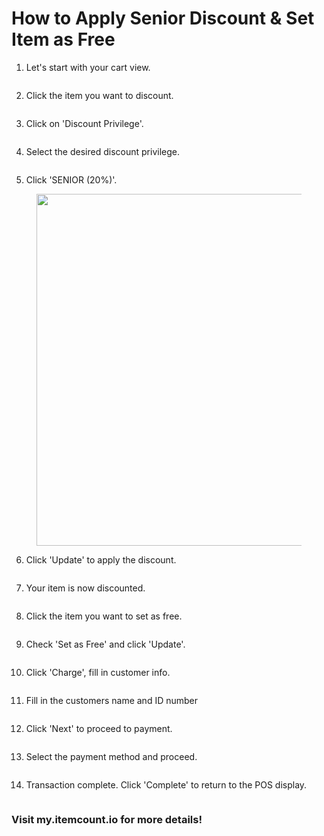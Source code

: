 # How to Apply Senior Discount & Set Item as Free

1. Let's start with your cart view.

<figure><img src="../.gitbook/assets/Let&#x27;s start with your cart view.png" alt=""><figcaption></figcaption></figure>

2. Click the item you want to discount.

<figure><img src="../.gitbook/assets/Click the item you want to set as free..png" alt=""><figcaption></figcaption></figure>

3. Click on 'Discount Privilege'.

<figure><img src="../.gitbook/assets/Click on &#x27;Discount Privilege&#x27;..png" alt=""><figcaption></figcaption></figure>

4. Select the desired discount privilege.

<figure><img src="../.gitbook/assets/Select the desired discount privilege..png" alt=""><figcaption></figcaption></figure>

5. Click 'SENIOR (20%)'.

<figure><img src="broken-reference" alt="" width="563"><figcaption></figcaption></figure>

6. Click 'Update' to apply the discount.

<figure><img src="../.gitbook/assets/Click &#x27;Update&#x27; to apply the discount..png" alt=""><figcaption></figcaption></figure>

7. Your item is now discounted.

<figure><img src="../.gitbook/assets/Your item is now discounted..png" alt=""><figcaption></figcaption></figure>

8. Click the item you want to set as free.

<figure><img src="../.gitbook/assets/Click the item you want to set as free..png" alt=""><figcaption></figcaption></figure>

9. Check 'Set as Free' and click 'Update'.

<figure><img src="../.gitbook/assets/Check &#x27;Set as Free&#x27; and click &#x27;Update&#x27;..png" alt=""><figcaption></figcaption></figure>

10. Click 'Charge', fill in customer info.

<figure><img src="../.gitbook/assets/Click &#x27;Charge&#x27;, fill in customer info..png" alt=""><figcaption></figcaption></figure>

11. Fill in the customers name and ID number

<figure><img src="../.gitbook/assets/Fill in the customers name and ID number.png" alt=""><figcaption></figcaption></figure>

12. Click 'Next' to proceed to payment.

<figure><img src="../.gitbook/assets/Click &#x27;Next&#x27; to proceed to payment..png" alt=""><figcaption></figcaption></figure>

13. Select the payment method and proceed.

<figure><img src="../.gitbook/assets/Select the payment method and proceed..png" alt=""><figcaption></figcaption></figure>

14. Transaction complete. Click 'Complete' to return to the POS display.

<figure><img src="../.gitbook/assets/Transaction complete. Click &#x27;Complete&#x27; to return to the POS display..png" alt=""><figcaption></figcaption></figure>

### Visit my.itemcount.io for more details!


